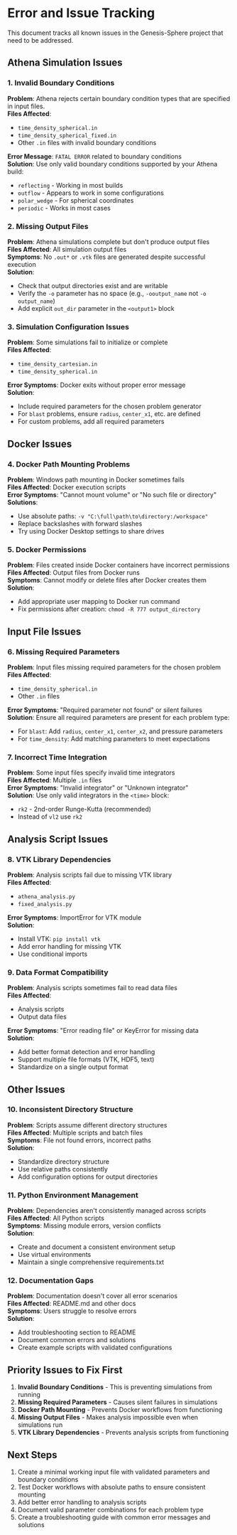 # Error and Issue Tracking

This document tracks all known issues in the Genesis-Sphere project that need to be addressed.

## Athena Simulation Issues

### 1. Invalid Boundary Conditions
**Problem**: Athena rejects certain boundary condition types that are specified in input files.  
**Files Affected**:
- `time_density_spherical.in`
- `time_density_spherical_fixed.in`
- Other `.in` files with invalid boundary conditions

**Error Message**: `FATAL ERROR` related to boundary conditions  
**Solution**: Use only valid boundary conditions supported by your Athena build:
- `reflecting` - Working in most builds
- `outflow` - Appears to work in some configurations
- `polar_wedge` - For spherical coordinates
- `periodic` - Works in most cases

### 2. Missing Output Files
**Problem**: Athena simulations complete but don't produce output files  
**Files Affected**: All simulation output files  
**Symptoms**: No `.out*` or `.vtk` files are generated despite successful execution  
**Solution**: 
- Check that output directories exist and are writable
- Verify the `-o` parameter has no space (e.g., `-ooutput_name` not `-o output_name`)
- Add explicit `out_dir` parameter in the `<output1>` block

### 3. Simulation Configuration Issues
**Problem**: Some simulations fail to initialize or complete  
**Files Affected**:
- `time_density_cartesian.in`
- `time_density_spherical.in`

**Error Symptoms**: Docker exits without proper error message  
**Solution**: 
- Include required parameters for the chosen problem generator
- For `blast` problems, ensure `radius`, `center_x1`, etc. are defined
- For custom problems, add all required parameters

## Docker Issues

### 4. Docker Path Mounting Problems
**Problem**: Windows path mounting in Docker sometimes fails  
**Files Affected**: Docker execution scripts  
**Error Symptoms**: "Cannot mount volume" or "No such file or directory"  
**Solutions**:
- Use absolute paths: `-v "C:\full\path\to\directory:/workspace"`
- Replace backslashes with forward slashes
- Try using Docker Desktop settings to share drives

### 5. Docker Permissions
**Problem**: Files created inside Docker containers have incorrect permissions  
**Files Affected**: Output files from Docker runs  
**Symptoms**: Cannot modify or delete files after Docker creates them  
**Solution**: 
- Add appropriate user mapping to Docker run command
- Fix permissions after creation: `chmod -R 777 output_directory`

## Input File Issues

### 6. Missing Required Parameters
**Problem**: Input files missing required parameters for the chosen problem  
**Files Affected**:
- `time_density_spherical.in`
- Other `.in` files

**Error Symptoms**: "Required parameter not found" or silent failures  
**Solution**: Ensure all required parameters are present for each problem type:
- For `blast`: Add `radius`, `center_x1`, `center_x2`, and pressure parameters
- For `time_density`: Add matching parameters to meet expectations

### 7. Incorrect Time Integration
**Problem**: Some input files specify invalid time integrators  
**Files Affected**: Multiple `.in` files  
**Error Symptoms**: "Invalid integrator" or "Unknown integrator"  
**Solution**: Use only valid integrators in the `<time>` block:
- `rk2` - 2nd-order Runge-Kutta (recommended)
- Instead of `vl2` use `rk2`

## Analysis Script Issues

### 8. VTK Library Dependencies
**Problem**: Analysis scripts fail due to missing VTK library  
**Files Affected**:
- `athena_analysis.py`
- `fixed_analysis.py`

**Error Symptoms**: ImportError for VTK module  
**Solution**:
- Install VTK: `pip install vtk`
- Add error handling for missing VTK
- Use conditional imports

### 9. Data Format Compatibility
**Problem**: Analysis scripts sometimes fail to read data files  
**Files Affected**: 
- Analysis scripts
- Output data files

**Error Symptoms**: "Error reading file" or KeyError for missing data  
**Solution**:
- Add better format detection and error handling
- Support multiple file formats (VTK, HDF5, text)
- Standardize on a single output format

## Other Issues

### 10. Inconsistent Directory Structure
**Problem**: Scripts assume different directory structures  
**Files Affected**: Multiple scripts and batch files  
**Symptoms**: File not found errors, incorrect paths  
**Solution**:
- Standardize directory structure
- Use relative paths consistently
- Add configuration options for output directories

### 11. Python Environment Management
**Problem**: Dependencies aren't consistently managed across scripts  
**Files Affected**: All Python scripts  
**Symptoms**: Missing module errors, version conflicts  
**Solution**:
- Create and document a consistent environment setup
- Use virtual environments
- Maintain a single comprehensive requirements.txt

### 12. Documentation Gaps
**Problem**: Documentation doesn't cover all error scenarios  
**Files Affected**: README.md and other docs  
**Symptoms**: Users struggle to resolve errors  
**Solution**:
- Add troubleshooting section to README
- Document common errors and solutions
- Create example scripts with validated configurations

## Priority Issues to Fix First

1. **Invalid Boundary Conditions** - This is preventing simulations from running
2. **Missing Required Parameters** - Causes silent failures in simulations
3. **Docker Path Mounting** - Prevents Docker workflows from functioning
4. **Missing Output Files** - Makes analysis impossible even when simulations run
5. **VTK Library Dependencies** - Prevents analysis scripts from functioning

## Next Steps

1. Create a minimal working input file with validated parameters and boundary conditions
2. Test Docker workflows with absolute paths to ensure consistent mounting
3. Add better error handling to analysis scripts
4. Document valid parameter combinations for each problem type
5. Create a troubleshooting guide with common error messages and solutions